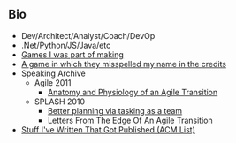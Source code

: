 ## Bio
* Dev/Architect/Analyst/Coach/DevOp  
* .Net/Python/JS/Java/etc  
* [Games I was part of making](https://goo.gl/IJlAUm)  
* [A game in which they misspelled my name in the credits](https://goo.gl/rS1szx)  
* Speaking Archive
    * Agile 2011
        * [Anatomy and Physiology of an Agile Transition](https://goo.gl/NdnFy0)
    * SPLASH 2010
        * [Better planning via tasking as a team](https://goo.gl/lSTKdJ) 
        * Letters From The Edge Of An Agile Transition
* [Stuff I've Written That Got Published (ACM List)](https://goo.gl/y3kYxt)